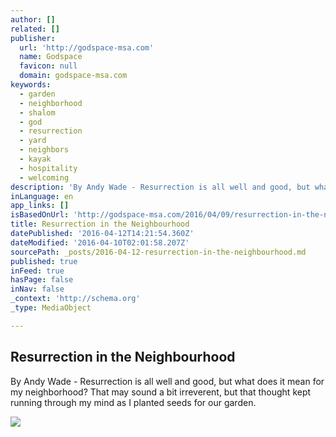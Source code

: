 ```yaml
---
author: []
related: []
publisher:
  url: 'http://godspace-msa.com'
  name: Godspace
  favicon: null
  domain: godspace-msa.com
keywords:
  - garden
  - neighborhood
  - shalom
  - god
  - resurrection
  - yard
  - neighbors
  - kayak
  - hospitality
  - welcoming
description: 'By Andy Wade - Resurrection is all well and good, but what does it mean for my neighborhood? That may sound a bit irreverent, but that thought kept running through my mind as I planted seeds for our garden.'
inLanguage: en
app_links: []
isBasedOnUrl: 'http://godspace-msa.com/2016/04/09/resurrection-in-the-neighbourhood/'
title: Resurrection in the Neighbourhood
datePublished: '2016-04-12T14:21:54.360Z'
dateModified: '2016-04-10T02:01:58.207Z'
sourcePath: _posts/2016-04-12-resurrection-in-the-neighbourhood.md
published: true
inFeed: true
hasPage: false
inNav: false
_context: 'http://schema.org'
_type: MediaObject

---
```

<article style=""><h1>Resurrection in the Neighbourhood</h1><p>By Andy Wade - Resurrection is all well and good, but what does it mean for my neighborhood? That may sound a bit irreverent, but that thought kept running through my mind as I planted seeds for our garden.</p><img src="http://i0.wp.com/godspace-msa.com/wp-content/uploads/2016/04/rainbow.double.jpg?fit=792%2C525" /></article>